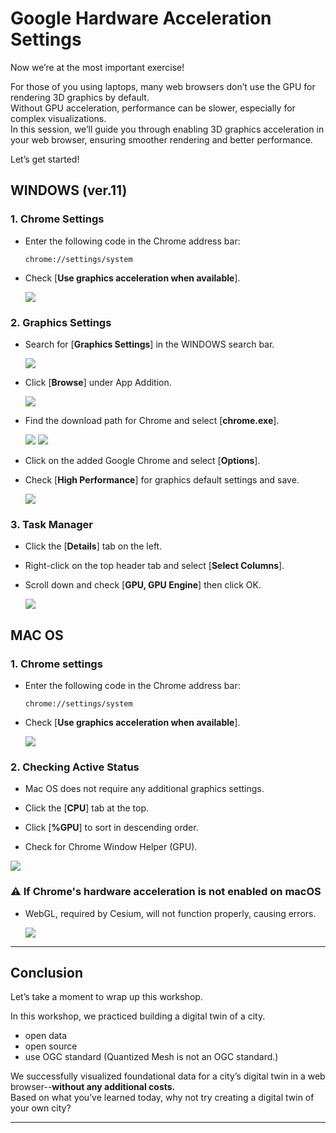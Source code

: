 # Google Hardware Acceleration Settings

Now we’re at the most important exercise!  

For those of you using laptops, many web browsers don’t use the GPU for rendering 3D graphics by default.  
Without GPU acceleration, performance can be slower, especially for complex visualizations.  
In this session, we’ll guide you through enabling 3D graphics acceleration in your web browser, 
ensuring smoother rendering and better performance.  

Let’s get started!  

## WINDOWS (ver.11)

### 1. Chrome Settings

- Enter the following code in the Chrome address bar:
    ```
    chrome://settings/system
    ```
- Check [**Use graphics acceleration when available**].

  ![](../../images/en/settingSystem.png)

### 2. Graphics Settings

- Search for [**Graphics Settings**] in the WINDOWS search bar.

  ![](../../images/en/searchGraphic.png)

- Click [**Browse**] under App Addition.

  ![](../../images/en/settingGraphic.png)

- Find the download path for Chrome and select [**chrome.exe**].

  ![](../../images/en/chromeProperties.png)
  ![](../../images/en/chromePath.png)

- Click on the added Google Chrome and select [**Options**].
- Check [**High Performance**] for graphics default settings and save.

  ![](../../images/en/graphicsPreference.png)

### 3. Task Manager

- Click the [**Details**] tab on the left.
- Right-click on the top header tab and select [**Select Columns**].
- Scroll down and check [**GPU, GPU Engine**] then click OK.

  ![](../../images/en/taskManager.png)


## MAC OS

### 1. Chrome settings

- Enter the following code in the Chrome address bar:
    ```
    chrome://settings/system
    ```
- Check [**Use graphics acceleration when available**].

  ![](../../images/en/mac_graphic.png)

### 2. Checking Active Status

- Mac OS does not require any additional graphics settings.

- Click the [**CPU**] tab at the top.
- Click [**%GPU**] to sort in descending order.
- Check for Chrome Window Helper (GPU).

![](../../images/en/mac_status.png)

### ⚠️ If Chrome's hardware acceleration is not enabled on macOS

- WebGL, required by Cesium, will not function properly, causing errors.

  ![](../../images/en/mac_webgl.png)

---

## Conclusion

Let’s take a moment to wrap up this workshop.  

In this workshop, we practiced building a digital twin of a city.  
- open data
- open source
- use OGC standard
(Quantized Mesh is not an OGC standard.)  

We successfully visualized foundational data for a city’s digital twin in a web browser--**without any additional costs.**  
Based on what you’ve learned today, why not try creating a digital twin of your own city?

---